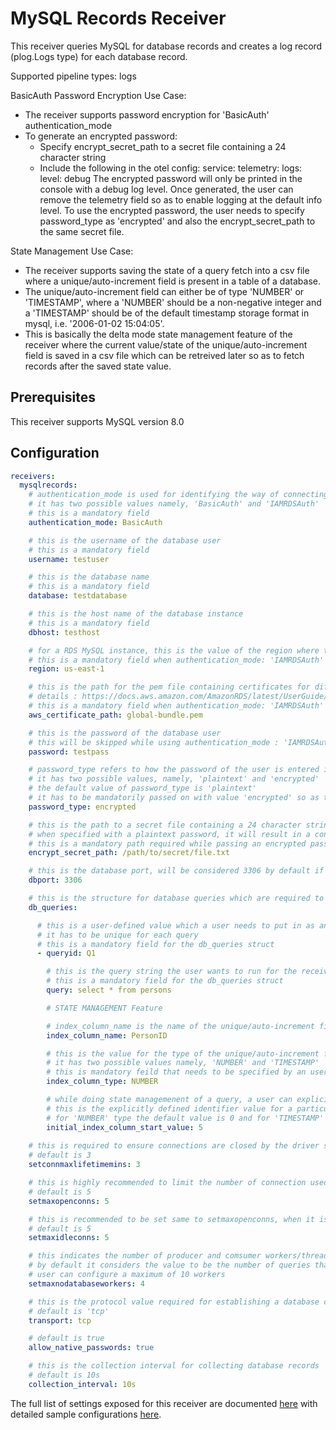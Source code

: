 # MySQL Records Receiver

This receiver queries MySQL for database records and creates a log record (plog.Logs type) for each database record.

Supported pipeline types: logs

BasicAuth Password Encryption Use Case:
- The receiver supports password encryption for 'BasicAuth' authentication_mode
- To generate an encrypted password:
  - Specify encrypt_secret_path to a secret file containing a 24 character string
  - Include the following in the otel config:
    service:
      telemetry:
        logs:
          level: debug
    The encrypted password will only be printed in the console with a debug log level. Once generated, the user can remove the telemetry field so as to enable logging at the default info level. To use the encrypted password, the user needs to specify password_type as 'encrypted' and also the encrypt_secret_path to the same secret file.

State Management Use Case:
- The receiver supports saving the state of a query fetch into a csv file where a unique/auto-increment field is present in a table of a database.
- The unique/auto-increment field can either be of type 'NUMBER' or 'TIMESTAMP', where a 'NUMBER' should be a non-negative integer and a 'TIMESTAMP' should be of the     default timestamp storage format in mysql, i.e. '2006-01-02 15:04:05'.
- This is basically the delta mode state management feature of the receiver where the current value/state of the unique/auto-increment field is saved in a csv file which can be retreived later so as to fetch records after the saved state value.

## Prerequisites

This receiver supports MySQL version 8.0

## Configuration

```yaml
receivers:
  mysqlrecords:
    # authentication_mode is used for identifying the way of connecting to a mysql database instance
    # it has two possible values namely, 'BasicAuth' and 'IAMRDSAuth'
    # this is a mandatory field
    authentication_mode: BasicAuth

    # this is the username of the database user
    # this is a mandatory field
    username: testuser

    # this is the database name
    # this is a mandatory field
    database: testdatabase

    # this is the host name of the database instance
    # this is a mandatory field
    dbhost: testhost

    # for a RDS MySQL instance, this is the value of the region where the instance is present
    # this is a mandatory field when authentication_mode: 'IAMRDSAuth' and is not required in 'BasicAuth'.
    region: us-east-1

    # this is the path for the pem file containing certificates for different AWS regions
    # details : https://docs.aws.amazon.com/AmazonRDS/latest/UserGuide/UsingWithRDS.SSL.html
    # this is a mandatory field when authentication_mode: 'IAMRDSAuth' and is not required in 'BasicAuth'.
    aws_certificate_path: global-bundle.pem

    # this is the password of the database user
    # this will be skipped while using authentication_mode : 'IAMRDSAuth' as an authentication token is used as a password in this case
    password: testpass

    # password_type refers to how the password of the user is entered in the receiver configuration
    # it has two possible values, namely, 'plaintext' and 'encrypted'
    # the default value of password_type is 'plaintext'
    # it has to be mandatorily passed on with value 'encrypted' so as to decrypt an encrypted password with a secret string stored in file in encrypt_secret_path
    password_type: encrypted

    # this is the path to a secret file containing a 24 character string that is used for encrypting a plaintext password
    # when specified with a plaintext password, it will result in a console output with an encrypted password for the plaintext which can be used instead used as a password in the config
    # this is a mandatory path required while passing an encrypted password in the config
    encrypt_secret_path: /path/to/secret/file.txt

    # this is the database port, will be considered 3306 by default if not specified
    dbport: 3306

    # this is the structure for database queries which are required to query from a database instance
    db_queries:

      # this is a user-defined value which a user needs to put in as an identifier for each query that the user wants to run for the receiver
      # it has to be unique for each query
      # this is a mandatory field for the db_queries struct
      - queryid: Q1

        # this is the query string the user wants to run for the receiver
        # this is a mandatory field for the db_queries struct
        query: select * from persons

        # STATE MANAGEMENT Feature

        # index_column_name is the name of the unique/auto-increment field present in the table
        index_column_name: PersonID

        # this is the value for the type of the unique/auto-increment field mentioned above
        # it has two possible values namely, 'NUMBER' and 'TIMESTAMP'
        # this is mandatory feild that needs to be specified by an user trying to save the state of the index_column_name of a database query
        index_column_type: NUMBER

        # while doing state managemenent of a query, a user can explicitly define the identifier value in a table, after which the records should be fetched in
        # this is the explicitly defined identifier value for a particular database query
        # for 'NUMBER' type the default value is 0 and for 'TIMESTAMP' the default value is currentTime - 48hrs
        initial_index_column_start_value: 5
    
    # this is required to ensure connections are closed by the driver safely before connection is closed by MySQL server, OS, or other middlewares
    # default is 3
    setconnmaxlifetimemins: 3

    # this is highly recommended to limit the number of connection used by the application. There is no recommended limit number because it depends on application and MySQL server
    # default is 5
    setmaxopenconns: 5

    # this is recommended to be set same to setmaxopenconns, when it is smaller than setmaxopenconns, connections can be opened and closed much more frequently than you expect.
    # default is 5
    setmaxidleconns: 5

    # this indicates the number of producer and comsumer workers/threads which will used to fetch, convert and consume database records
    # by default it considers the value to be the number of queries that are to be run in the receiver
    # user can configure a maximum of 10 workers
    setmaxnodatabaseworkers: 4

    # this is the protocol value required for establishing a database connection
    # default is 'tcp'
    transport: tcp

    # default is true
    allow_native_passwords: true

    # this is the collection interval for collecting database records
    # default is 10s
    collection_interval: 10s
```

The full list of settings exposed for this receiver are documented [here](./config.go) with detailed sample configurations [here](./configExamples).

